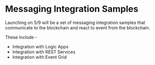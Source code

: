 Messaging Integration Samples
=============================

Launching on 5/9 will be a set of messaging integration samples that 
communicate to the blockchain and react to event from the blockchain.

These include - 

* Integration with Logic Apps
* Integration with REST Services
* Integration with Event Grid
